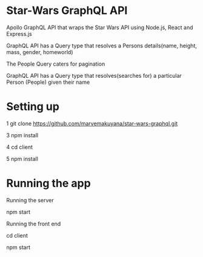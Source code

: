# Star-Wars GraphQL API

Apollo GraphQL API that wraps the Star Wars API using Node.js, React and Express.js

GraphQL API has a Query type that resolves a Persons details(name, height, mass, gender, homeworld)

The People Query caters for pagination

GraphQL API has a Query type that resolves(searches for) a particular Person (People) given their name

# Setting up

1 git clone https://github.com/marvemakuyana/star-wars-graphql.git 

3 npm install

4 cd client

5 npm install

# Running the app

Running the server

npm start

Running the front end

cd client

npm start



